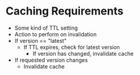 # Caching Requirements

- Some kind of TTL setting
- Action to perform on invalidation
- If version == "latest"
  - If TTL expires, check for latest version
    - If version has changed, invalidate cache
- If requested version changes
  - Invalidate cache
